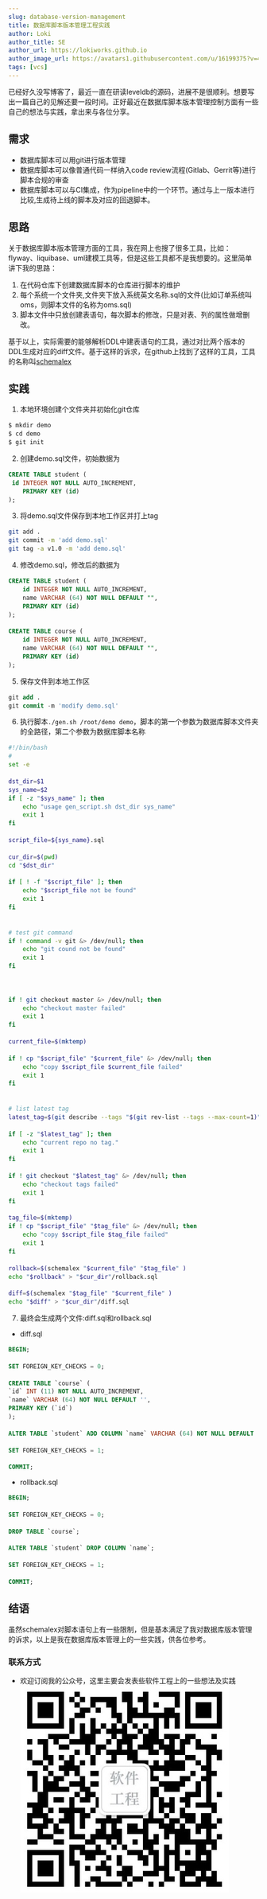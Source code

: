 ```yaml
---
slug: database-version-management
title: 数据库脚本版本管理工程实践
author: Loki
author_title: SE
author_url: https://lokiworks.github.io
author_image_url: https://avatars1.githubusercontent.com/u/16199375?v=4
tags: [vcs]
---
```


已经好久没写博客了，最近一直在研读leveldb的源码，进展不是很顺利。想要写出一篇自己的见解还要一段时间。正好最近在数据库脚本版本管理控制方面有一些自己的想法与实践，拿出来与各位分享。

## 需求
* 数据库脚本可以用git进行版本管理
* 数据库脚本可以像普通代码一样纳入code review流程(Gitlab、Gerrit等)进行脚本合规的审查
* 数据库脚本可以与CI集成，作为pipeline中的一个环节。通过与上一版本进行比较,生成待上线的脚本及对应的回退脚本。

## 思路
关于数据库脚本版本管理方面的工具，我在网上也搜了很多工具，比如：flyway、liquibase、uml建模工具等，但是这些工具都不是我想要的。这里简单讲下我的思路：

1. 在代码仓库下创建数据库脚本的仓库进行脚本的维护
2. 每个系统一个文件夹,文件夹下放入系统英文名称.sql的文件(比如订单系统叫oms，则脚本文件的名称为oms.sql)
3. 脚本文件中只放创建表语句，每次脚本的修改，只是对表、列的属性做增删改。

基于以上，实际需要的能够解析DDL中建表语句的工具，通过对比两个版本的DDL生成对应的diff文件。基于这样的诉求，在github上找到了这样的工具，工具的名称叫[schemalex](https://github.com/schemalex/schemalex)

## 实践
1. 本地环境创建个文件夹并初始化git仓库
```bash
$ mkdir demo
$ cd demo
$ git init

```
2. 创建demo.sql文件，初始数据为

```sql
CREATE TABLE student (
 id INTEGER NOT NULL AUTO_INCREMENT,
    PRIMARY KEY (id)
);


```
3. 将demo.sql文件保存到本地工作区并打上tag
```bash
git add .
git commit -m 'add demo.sql'
git tag -a v1.0 -m 'add demo.sql'
```
4. 修改demo.sql，修改后的数据为
```sql
CREATE TABLE student (
    id INTEGER NOT NULL AUTO_INCREMENT,
    name VARCHAR (64) NOT NULL DEFAULT "",
    PRIMARY KEY (id)
);

CREATE TABLE course (
    id INTEGER NOT NULL AUTO_INCREMENT,
    name VARCHAR (64) NOT NULL DEFAULT "",
    PRIMARY KEY (id)
);
```
5. 保存文件到本地工作区
```sql
git add .
git commit -m 'modify demo.sql'

```
6. 执行脚本`./gen.sh /root/demo demo`，脚本的第一个参数为数据库脚本文件夹的全路径，第二个参数为数据库脚本名称
```bash
#!/bin/bash
#
set -e

dst_dir=$1
sys_name=$2
if [ -z "$sys_name" ]; then
    echo "usage gen_script.sh dst_dir sys_name"
    exit 1
fi

script_file=${sys_name}.sql

cur_dir=$(pwd)
cd "$dst_dir"

if [ ! -f "$script_file" ]; then
    echo "$script_file not be found"
    exit 1
fi


# test git command
if ! command -v git &> /dev/null; then
    echo "git cound not be found"
    exit 1
fi



if ! git checkout master &> /dev/null; then
    echo "checkout master failed"
    exit 1
fi

current_file=$(mktemp)

if ! cp "$script_file" "$current_file" &> /dev/null; then
    echo "copy $script_file $current_file failed"
    exit 1
fi


# list latest tag
latest_tag=$(git describe --tags "$(git rev-list --tags --max-count=1)")

if [ -z "$latest_tag" ]; then
    echo "current repo no tag."
    exit 1
fi

if ! git checkout "$latest_tag" &> /dev/null; then
    echo "checkout tags failed"
    exit 1
fi

tag_file=$(mktemp)
if ! cp "$script_file" "$tag_file" &> /dev/null; then
    echo "copy $script_file $tag_file failed"
    exit 1
fi

rollback=$(schemalex "$current_file" "$tag_file" )
echo "$rollback" > "$cur_dir"/rollback.sql

diff=$(schemalex "$tag_file" "$current_file" )
echo "$diff" > "$cur_dir"/diff.sql

```
7. 最终会生成两个文件:diff.sql和rollback.sql
* diff.sql
```sql
BEGIN;

SET FOREIGN_KEY_CHECKS = 0;

CREATE TABLE `course` (
`id` INT (11) NOT NULL AUTO_INCREMENT,
`name` VARCHAR (64) NOT NULL DEFAULT '',
PRIMARY KEY (`id`)
);

ALTER TABLE `student` ADD COLUMN `name` VARCHAR (64) NOT NULL DEFAULT '' AFTER `id`;

SET FOREIGN_KEY_CHECKS = 1;

COMMIT;
```
* rollback.sql
```sql
BEGIN;

SET FOREIGN_KEY_CHECKS = 0;

DROP TABLE `course`;

ALTER TABLE `student` DROP COLUMN `name`;

SET FOREIGN_KEY_CHECKS = 1;

COMMIT;
```

## 结语
虽然schemalex对脚本语句上有一些限制，但是基本满足了我对数据库版本管理的诉求，以上是我在数据库版本管理上的一些实践，供各位参考。





### 联系方式
 * 欢迎订阅我的公众号，这里主要会发表些软件工程上的一些想法及实践
![微信公众号](../static/img/weixin.jpg)